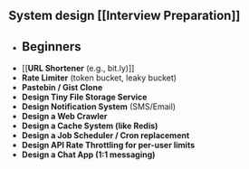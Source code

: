 ## System design [[Interview Preparation]]
- ## Beginners
- [[**URL Shortener** (e.g., bit.ly)]]
- **Rate Limiter** (token bucket, leaky bucket)
- **Pastebin / Gist Clone**
- **Design Tiny File Storage Service**
- **Design Notification System** (SMS/Email)
- **Design a Web Crawler**
- **Design a Cache System (like Redis)**
- **Design a Job Scheduler / Cron replacement**
- **Design API Rate Throttling for per-user limits**
- **Design a Chat App (1:1 messaging)**